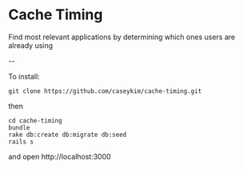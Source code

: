 # Cache Timing
Find most relevant applications by determining which ones users are already using

--

To install:

```
git clone https://github.com/caseykim/cache-timing.git
```

then

```
cd cache-timing
bundle
rake db:create db:migrate db:seed
rails s
```

and open http://localhost:3000
